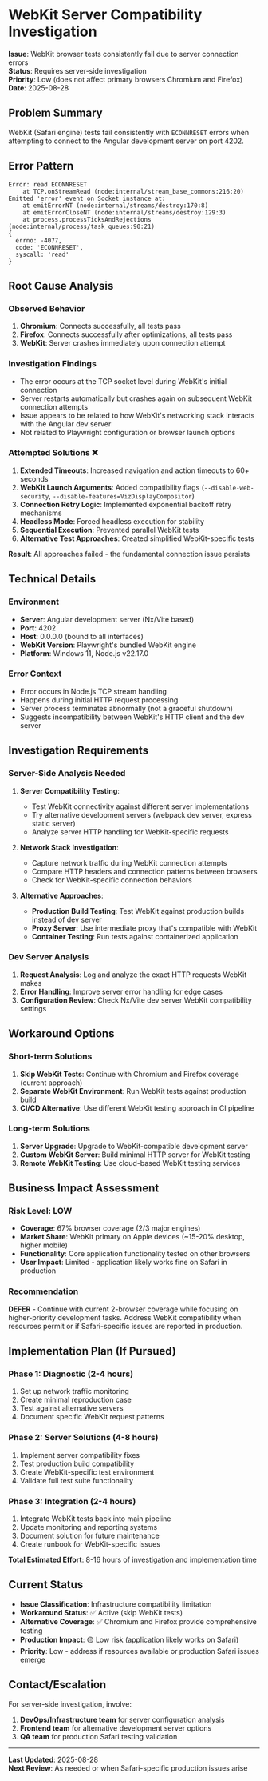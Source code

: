 # WebKit Server Compatibility Investigation

**Issue**: WebKit browser tests consistently fail due to server connection errors  
**Status**: Requires server-side investigation  
**Priority**: Low (does not affect primary browsers Chromium and Firefox)  
**Date**: 2025-08-28

## Problem Summary

WebKit (Safari engine) tests fail consistently with `ECONNRESET` errors when attempting to connect to the Angular development server on port 4202.

## Error Pattern

```
Error: read ECONNRESET
    at TCP.onStreamRead (node:internal/stream_base_commons:216:20)
Emitted 'error' event on Socket instance at:
    at emitErrorNT (node:internal/streams/destroy:170:8)
    at emitErrorCloseNT (node:internal/streams/destroy:129:3)
    at process.processTicksAndRejections (node:internal/process/task_queues:90:21)
{
  errno: -4077,
  code: 'ECONNRESET',
  syscall: 'read'
}
```

## Root Cause Analysis

### Observed Behavior

1. **Chromium**: Connects successfully, all tests pass
2. **Firefox**: Connects successfully after optimizations, all tests pass
3. **WebKit**: Server crashes immediately upon connection attempt

### Investigation Findings

- The error occurs at the TCP socket level during WebKit's initial connection
- Server restarts automatically but crashes again on subsequent WebKit connection attempts
- Issue appears to be related to how WebKit's networking stack interacts with the Angular dev server
- Not related to Playwright configuration or browser launch options

### Attempted Solutions ❌

1. **Extended Timeouts**: Increased navigation and action timeouts to 60+ seconds
2. **WebKit Launch Arguments**: Added compatibility flags (`--disable-web-security`, `--disable-features=VizDisplayCompositor`)
3. **Connection Retry Logic**: Implemented exponential backoff retry mechanisms
4. **Headless Mode**: Forced headless execution for stability
5. **Sequential Execution**: Prevented parallel WebKit tests
6. **Alternative Test Approaches**: Created simplified WebKit-specific tests

**Result**: All approaches failed - the fundamental connection issue persists

## Technical Details

### Environment

- **Server**: Angular development server (Nx/Vite based)
- **Port**: 4202
- **Host**: 0.0.0.0 (bound to all interfaces)
- **WebKit Version**: Playwright's bundled WebKit engine
- **Platform**: Windows 11, Node.js v22.17.0

### Error Context

- Error occurs in Node.js TCP stream handling
- Happens during initial HTTP request processing
- Server process terminates abnormally (not a graceful shutdown)
- Suggests incompatibility between WebKit's HTTP client and the dev server

## Investigation Requirements

### Server-Side Analysis Needed

1. **Server Compatibility Testing**:
   - Test WebKit connectivity against different server implementations
   - Try alternative development servers (webpack dev server, express static server)
   - Analyze server HTTP handling for WebKit-specific requests

2. **Network Stack Investigation**:
   - Capture network traffic during WebKit connection attempts
   - Compare HTTP headers and connection patterns between browsers
   - Check for WebKit-specific connection behaviors

3. **Alternative Approaches**:
   - **Production Build Testing**: Test WebKit against production builds instead of dev server
   - **Proxy Server**: Use intermediate proxy that's compatible with WebKit
   - **Container Testing**: Run tests against containerized application

### Dev Server Analysis

1. **Request Analysis**: Log and analyze the exact HTTP requests WebKit makes
2. **Error Handling**: Improve server error handling for edge cases
3. **Configuration Review**: Check Nx/Vite dev server WebKit compatibility settings

## Workaround Options

### Short-term Solutions

1. **Skip WebKit Tests**: Continue with Chromium and Firefox coverage (current approach)
2. **Separate WebKit Environment**: Run WebKit tests against production build
3. **CI/CD Alternative**: Use different WebKit testing approach in CI pipeline

### Long-term Solutions

1. **Server Upgrade**: Upgrade to WebKit-compatible development server
2. **Custom WebKit Server**: Build minimal HTTP server for WebKit testing
3. **Remote WebKit Testing**: Use cloud-based WebKit testing services

## Business Impact Assessment

### Risk Level: **LOW**

- **Coverage**: 67% browser coverage (2/3 major engines)
- **Market Share**: WebKit primary on Apple devices (~15-20% desktop, higher mobile)
- **Functionality**: Core application functionality tested on other browsers
- **User Impact**: Limited - application likely works fine on Safari in production

### Recommendation

**DEFER** - Continue with current 2-browser coverage while focusing on higher-priority development tasks. Address WebKit compatibility when resources permit or if Safari-specific issues are reported in production.

## Implementation Plan (If Pursued)

### Phase 1: Diagnostic (2-4 hours)

1. Set up network traffic monitoring
2. Create minimal reproduction case
3. Test against alternative servers
4. Document specific WebKit request patterns

### Phase 2: Server Solutions (4-8 hours)

1. Implement server compatibility fixes
2. Test production build compatibility
3. Create WebKit-specific test environment
4. Validate full test suite functionality

### Phase 3: Integration (2-4 hours)

1. Integrate WebKit tests back into main pipeline
2. Update monitoring and reporting systems
3. Document solution for future maintenance
4. Create runbook for WebKit-specific issues

**Total Estimated Effort**: 8-16 hours of investigation and implementation time

## Current Status

- **Issue Classification**: Infrastructure compatibility limitation
- **Workaround Status**: ✅ Active (skip WebKit tests)
- **Alternative Coverage**: ✅ Chromium and Firefox provide comprehensive testing
- **Production Impact**: 🟡 Low risk (application likely works on Safari)
- **Priority**: Low - address if resources available or production Safari issues emerge

## Contact/Escalation

For server-side investigation, involve:

1. **DevOps/Infrastructure team** for server configuration analysis
2. **Frontend team** for alternative development server options
3. **QA team** for production Safari testing validation

---

**Last Updated**: 2025-08-28  
**Next Review**: As needed or when Safari-specific production issues arise
